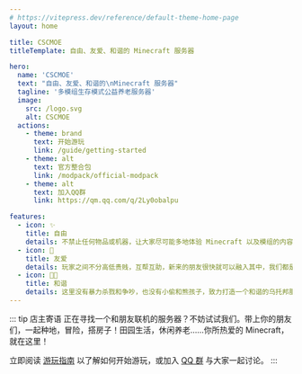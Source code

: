 ```yaml
---
# https://vitepress.dev/reference/default-theme-home-page
layout: home

title: CSCMOE
titleTemplate: 自由、友爱、和谐的 Minecraft 服务器

hero:
  name: 'CSCMOE'
  text: "自由、友爱、和谐的\nMinecraft 服务器"
  tagline: '多模组生存模式公益养老服务器'
  image:
    src: /logo.svg
    alt: CSCMOE
  actions:
    - theme: brand
      text: 开始游玩
      link: /guide/getting-started
    - theme: alt
      text: 官方整合包
      link: /modpack/official-modpack
    - theme: alt
      text: 加入QQ群
      link: https://qm.qq.com/q/2Ly0obalpu

features:
  - icon: ✨
    title: 自由
    details: 不禁止任何物品或机器，让大家尽可能多地体验 Minecraft 以及模组的内容。
  - icon: 💖
    title: 友爱
    details: 玩家之间不分高低贵贱，互帮互助，新来的朋友很快就可以融入其中，我们都是小镇居民。
  - icon: 🤝🏻
    title: 和谐
    details: 这里没有暴力杀戮和争吵，也没有小偷和熊孩子，致力打造一个和谐的乌托邦服务器。
---
```


::: tip 店主寄语
正在寻找一个和朋友联机的服务器？不妨试试我们。带上你的朋友们，一起种地，冒险，搭房子！田园生活，休闲养老……你所热爱的 Minecraft，就在这里！

立即阅读 [游玩指南](/guide/introduction) 以了解如何开始游玩，或加入 [QQ 群](https://qm.qq.com/q/2Ly0obalpu) 与大家一起讨论。
:::
